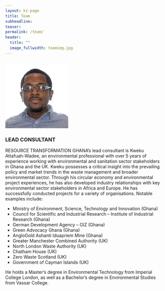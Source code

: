 ```yaml
---
layout: kz-page
title: Team
subheadline:
teaser:
permalink: /team/
header:
  title: ""
  image_fullwidth: teamimg.jpg
---
```



<hr style="height:1px; visibility:hidden;" />
<div class="row">
  <div>
    <div class="medium-4 columns frontpage-widget">
      <a href="https://www.linkedin.com/in/kweku-attafuah-wadee-97328460/"><img src="/images/Profile_Picture.jpg" alt="" ></a>
    </div>
  </div>
</div>

### LEAD CONSULTANT
RESOURCE TRANSFORMATION GHANA’s lead consultant is Kweku Attafuah-Wadee, an environmental professional with over 5 years of experience working with environmental and sanitation sector stakeholders in Ghana and the UK. Kweku possesses a critical insight into the prevailing policy and market trends in the waste management and broader environmental sector. Through his circular economy and environmental project experiences, he has also developed industry relationships with key environmental sector stakeholders in Africa and Europe.
He has successfully conducted projects for a variety of organisations. Notable examples include:
* Ministry of Environment, Science, Technology and Innovation (Ghana)
* Council for Scientific and Industrial Research – Institute of Industrial Research (Ghana)
* German Development Agency – GIZ (Ghana)
* Green Advocacy Ghana (Ghana)
* AngloGold Ashanti Iduapriem Mine (Ghana)
* Greater Manchester Combined Authority (UK)
* North London Waste Authority (UK)
* Chatham House (UK)
* Zero Waste Scotland (UK)
* Government of Cayman Islands (UK)

He holds a Master’s degree in Environmental Technology from Imperial College London, as well as a Bachelor’s degree in Environmental Studies from Vassar College.
